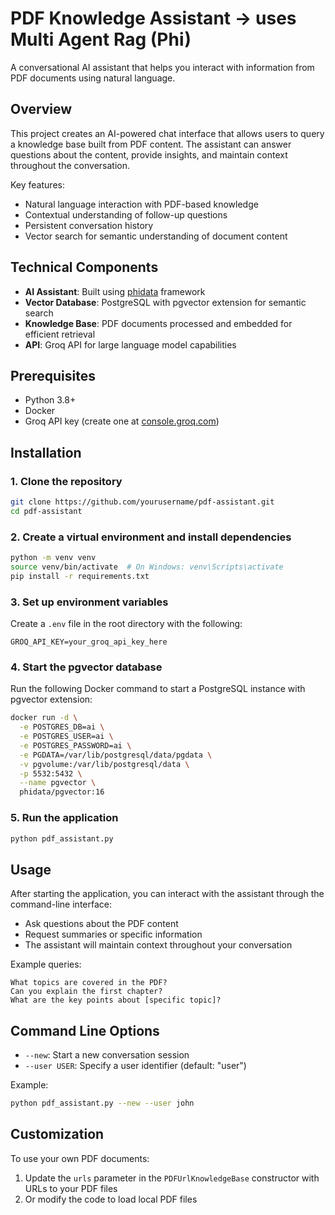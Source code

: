 # PDF Knowledge Assistant -> uses Multi Agent Rag (Phi)

A conversational AI assistant that helps you interact with information from PDF documents using natural language.

## Overview

This project creates an AI-powered chat interface that allows users to query a knowledge base built from PDF content. The assistant can answer questions about the content, provide insights, and maintain context throughout the conversation.

Key features:
- Natural language interaction with PDF-based knowledge
- Contextual understanding of follow-up questions
- Persistent conversation history
- Vector search for semantic understanding of document content

## Technical Components

- **AI Assistant**: Built using [phidata](https://github.com/phidata-public/phi) framework
- **Vector Database**: PostgreSQL with pgvector extension for semantic search
- **Knowledge Base**: PDF documents processed and embedded for efficient retrieval
- **API**: Groq API for large language model capabilities

## Prerequisites

- Python 3.8+
- Docker
- Groq API key (create one at [console.groq.com](https://console.groq.com))

## Installation

### 1. Clone the repository

```bash
git clone https://github.com/yourusername/pdf-assistant.git
cd pdf-assistant
```

### 2. Create a virtual environment and install dependencies

```bash
python -m venv venv
source venv/bin/activate  # On Windows: venv\Scripts\activate
pip install -r requirements.txt
```

### 3. Set up environment variables

Create a `.env` file in the root directory with the following:

```
GROQ_API_KEY=your_groq_api_key_here
```

### 4. Start the pgvector database

Run the following Docker command to start a PostgreSQL instance with pgvector extension:

```bash
docker run -d \
  -e POSTGRES_DB=ai \
  -e POSTGRES_USER=ai \
  -e POSTGRES_PASSWORD=ai \
  -e PGDATA=/var/lib/postgresql/data/pgdata \
  -v pgvolume:/var/lib/postgresql/data \
  -p 5532:5432 \
  --name pgvector \
  phidata/pgvector:16
```

### 5. Run the application

```bash
python pdf_assistant.py
```

## Usage

After starting the application, you can interact with the assistant through the command-line interface:

- Ask questions about the PDF content
- Request summaries or specific information
- The assistant will maintain context throughout your conversation

Example queries:
```
What topics are covered in the PDF?
Can you explain the first chapter?
What are the key points about [specific topic]?
```

## Command Line Options

- `--new`: Start a new conversation session
- `--user USER`: Specify a user identifier (default: "user")

Example:
```bash
python pdf_assistant.py --new --user john
```

## Customization

To use your own PDF documents:
1. Update the `urls` parameter in the `PDFUrlKnowledgeBase` constructor with URLs to your PDF files
2. Or modify the code to load local PDF files
